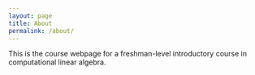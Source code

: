```yaml
---
layout: page
title: About
permalink: /about/
---
```


This is the course webpage for a freshman-level introductory course in computational linear algebra.

